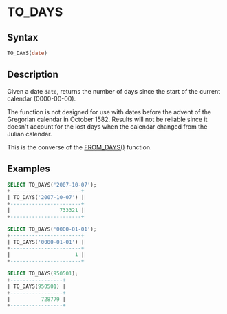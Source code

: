# TO_DAYS

## Syntax

```sql
TO_DAYS(date)
```

## Description

Given a date `date`, returns the number of days since the start of the current calendar (0000-00-00).

The function is not designed for use with dates before the advent of the Gregorian calendar in October 1582. Results will not be reliable since it doesn't account for the lost days when the calendar changed from the Julian calendar.

This is the converse of the [FROM_DAYS()](/built-in-functions/date-time-functions/from_days) function.

## Examples

```sql
SELECT TO_DAYS('2007-10-07');
+-----------------------+
| TO_DAYS('2007-10-07') |
+-----------------------+
|                733321 |
+-----------------------+

SELECT TO_DAYS('0000-01-01');
+-----------------------+
| TO_DAYS('0000-01-01') |
+-----------------------+
|                     1 |
+-----------------------+

SELECT TO_DAYS(950501);
+-----------------+
| TO_DAYS(950501) |
+-----------------+
|          728779 |
+-----------------+
```